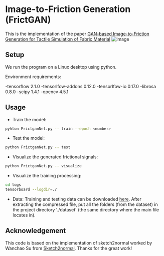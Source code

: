 # Image-to-Friction Generation (FrictGAN)

This is the implementation of the paper [GAN-based Image-to-Friction Generation for Tactile Simulation of Fabric Material](https://github.com/shaoyuca)
![image](https://github.com/shaoyuca/Image-to-Friction-Generation/blob/main/img.png)

## Setup

We run the program on a Linux desktop using python.

Environment requirements: 

-tensorflow 2.1.0
-tensorlfow-addons 0.12.0
-tensorlfow-io 0.17.0
-librosa 0.8.0
-scipy 1.4.1
-opencv 4.5.1

## Usage

- Train the model:
```bash
pyhton FrictganNet.py -- train --epoch <number>
```

- Test the model:
```bash
python FrictganNet.py -- test
```

- Visualize the generated frictional signals:
```bash
python FrictganNet.py -- visualize
```

- Visualize the training processing:
```bash
cd logs
tensorboard --logdir=./
```

- Data: Training and testing data can be downloaded [here](https://drive.google.com/drive/folders/1ZA7aDgw1AYa85aXPJWPKKvTodIKZU97B?usp=sharing). After extracting the compressed file, put all the folders (from the dataset) in the project directory './dataset' (the same directory where the main file locates in).


## Acknowledgement
This code is based on the implementation of sketch2normal worked by Wanchao Su from [Sketch2normal](https://github.com/Ansire/sketch2normal). Thanks for the great work!
